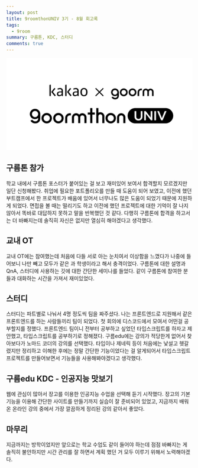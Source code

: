 ```yaml
---
layout: post
title: 9roomthonUNIV 3기 - 8월 회고록
tags:
  - 9room
summary: 구름톤, KDC, 스터디
comments: true
---
```

![9room.png](/images/9room.png)

## 구름톤 참가

학교 내에서 구름톤 포스터가 붙어있는 걸 보고 재미있어 보여서 합격할지 모르겠지만 일단 신청해봤다.
취업에 필요한 포트폴리오를 만들 때 도움이 되어 보였고, 이전에 했던 부트캠프에서 한 프로젝트가 배움에 있어서 너무나도 많은 도움이 되었기 때문에 지원하게 되었다. 
면접을 볼 때는 떨리기도 하고 이전에 했던 프로젝트에 대한 기억이 잘 나지 않아서 똑바로 대답하지 못하고 말을 반복했던 것 같다.
다행히 구름톤에 합격을 하고서는 더 바빠지는데 솔직히 자신은 없지만 열심히 해야겠다고 생각했다. 

## 교내 OT

교내 OT에는 참여했는데 처음에 다들 서로 아는 눈치여서 이상함을 느꼈다가 나중에 들어보니 나만 빼고 모두가 같은 과 학생이라고 해서 충격이었다.
구름톤에 대한 설명과 QnA, 스터디에 사용하는 깃에 대한 간단한 세미나를 들었다.
같이 구름톤에 참여한 분들과 대화하는 시간을 가져서 재미있었다.

## 스터디

스터디는 파트별로 나눠서 4명 정도씩 팀을 짜주셨다.
나는 프론트엔드로 지원해서 같은 프론트엔드를 하는 사람들끼리 팀이 되었다.
첫 회의에 디스코드에서 모여서 어떤걸 공부할지를 정했다.
프론트엔드 팀이니 전부터 공부하고 싶었던 타입스크립트를 하자고 제안했고, 타입스크립트를 공부하기로 정해졌다.
구름edu에는 강의가 적당한게 없어서 찾아보다가 노마드 코더의 강의를 선택했다.
타입이나 제네릭 등이 처음에는 낯설고 헷갈렸지만 정리하고 이해한 후에는 정말 간단한 기능이었다는 걸 알게되어서 타입스크립트 프로젝트를 만들어보면서 기능들을 사용해봐야겠다고 생각했다. 

## 구름edu KDC - 인공지능 맛보기

웹에 관심이 많아서 장고를 이용한 인공지능 수업을 선택해 듣기 시작했다.
장고의 기본 기능을 이용해 간단한 사이트를 만들기까지 실습이 잘 준비되어 있었고, 지금까지 배워온 온라인 강의 중에서 가장 깔끔하게 정리된 강의 같아서 좋았다.

## 마무리

지금까지는 방학이었지만 앞으로는 학교 수업도 같이 들어야 하는데 점점 바빠지는 게 솔직히 불안하지만 시간 관리를 잘 하면서 계획 했던 거 모두 이루기 위해서 노력해야겠다.